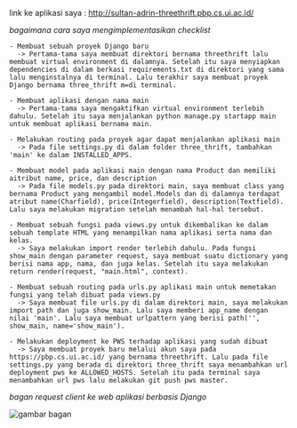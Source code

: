 link ke aplikasi saya : http://sultan-adrin-threethrift.pbp.cs.ui.ac.id/


*bagaimana cara saya mengimplementasikan checklist*

    - Membuat sebuah proyek Django baru
      -> Pertama-tama saya membuat direktori bernama threethrift lalu membuat virtual environment di dalamnya. Setelah itu saya menyiapkan dependencies di dalam berkasi requirements.txt di direktori yang sama lalu menginstalnya di terminal. Lalu terakhir saya membuat proyek Django bernama three_thrift m=di terminal.

    - Membuat aplikasi dengan nama main
      -> Pertama-tama saya mengaktifkan virtual environment terlebih dahulu. Setelah itu saya menjalankan python manage.py startapp main untuk membuat aplikasi bernama main.

    - Melakukan routing pada proyek agar dapat menjalankan aplikasi main
      -> Pada file settings.py di dalam folder three_thrift, tambahkan 'main' ke dalam INSTALLED_APPS.

    - Membuat model pada aplikasi main dengan nama Product dan memiliki aitribut name, price, dan description
      -> Pada file models.py pada direktori main, saya membuat class yang bernama Product yang mengambil model.Models dan di dalamnya terdapat atribut name(Charfield), price(Integerfield), description(Textfield). Lalu saya melakukan migration setelah menambah hal-hal tersebut.

    - Membuat sebuah fungsi pada views.py untuk dikembalikan ke dalam sebuah template HTML yang menampilkan nama aplikasi serta nama dan kelas.
      -> Saya melakukan import render terlebih dahulu. Pada fungsi show_main dengan parameter request, saya membuat suatu dictionary yang berisi nama app, nama, dan juga kelas. Setelah itu saya melakukan return render(request, "main.html", context).

    - Membuat sebuah routing pada urls.py aplikasi main untuk memetakan fungsi yang telah dibuat pada views.py
      -> Saya membuat file urls.py di dalam direktori main, saya melakukan import path dan juga show_main. Lalu saya memberi app_name dengan nilai 'main'. Lalu saya membuat urlpattern yang berisi path('', show_main, name='show_main').

    - Melakukan deployment ke PWS terhadap aplikasi yang sudah dibuat
      -> Saya membuat proyek baru melalui akun saya pada https://pbp.cs.ui.ac.id/ yang bernama threethrift. Lalu pada file settings.py yang berada di direktori three_thrift saya menambahkan url deployment pws ke ALLOWED_HOSTS. Setelah itu pada terminal saya menambahkan url pws lalu melakukan git push pws master.

*bagan request client ke web aplikasi berbasis Django*

![gambar bagan](https://drive.google.com/file/d/1y_lcjwvPQrYxBirCz6I5LQjLT8BBP55A/view?usp=sharing)

